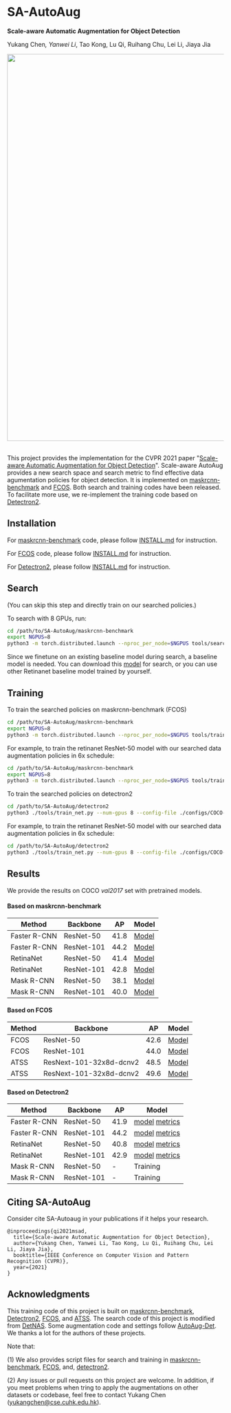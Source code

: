 # SA-AutoAug
**Scale-aware Automatic Augmentation for Object Detection**

Yukang Chen<sup>*</sup>, Yanwei Li<sup>*</sup>, Tao Kong, Lu Qi, Ruihang Chu, Lei Li, Jiaya Jia

<!-- [[`Paper`](https://arxiv.org/abs/2103.17220)] [[`BibTeX`](#CitingSAAutoAug)] -->

<div align="center">
  <img src="docs/Framework.png" height="900" width="1200"/>
</div><br/>

This project provides the implementation for the CVPR 2021 paper "[Scale-aware Automatic Augmentation for Object Detection](https://arxiv.org/pdf/2103.17220.pdf)".
Scale-aware AutoAug provides a new search space and search metric to find effective data agumentation policies for object detection.
It is implemented on [maskrcnn-benchmark](https://github.com/facebookresearch/maskrcnn-benchmark) and [FCOS](https://github.com/tianzhi0549/FCOS). Both search and training codes have been released.
 To facilitate more use, we re-implement the training code based on [Detectron2](https://github.com/facebookresearch/detectron2). 



## Installation
For [maskrcnn-benchmark](https://github.com/Jia-Research-Lab/SA-AutoAug/tree/master/maskrcnn-benchmark) code, please follow [INSTALL.md](https://github.com/Jia-Research-Lab/SA-AutoAug/tree/master/maskrcnn-benchmark/INSTALL.md) for instruction.

For [FCOS](https://github.com/Jia-Research-Lab/SA-AutoAug/tree/master/FCOS) code, please follow [INSTALL.md](https://github.com/Jia-Research-Lab/SA-AutoAug/tree/master/FCOS/INSTALL.md) for instruction.

For [Detectron2](https://github.com/Jia-Research-Lab/SA-AutoAug/tree/master/detectron2), please follow [INSTALL.md](https://github.com/Jia-Research-Lab/SA-AutoAug/tree/master/detectron2/INSTALL.md) for instruction.

## Search
(You can skip this step and directly train on our searched policies.)

To search with 8 GPUs, run:
```bash
cd /path/to/SA-AutoAug/maskrcnn-benchmark
export NGPUS=8
python3 -m torch.distributed.launch --nproc_per_node=$NGPUS tools/search.py --config-file configs/SA_AutoAug/retinanet_R-50-FPN_search.yaml OURPUT_DIR /path/to/searchlog_dir
```

Since we finetune on an existing baseline model during search, a baseline model is needed. 
You can download this [model](https://drive.google.com/file/d/1jUbN6NIfabKEXB5CNTXMaORbGlzNYzuV/view?usp=sharing) for search, or you can use other Retinanet baseline model trained by yourself.

## Training
To train the searched policies on maskrcnn-benchmark (FCOS)
```bash
cd /path/to/SA-AutoAug/maskrcnn-benchmark
export NGPUS=8
python3 -m torch.distributed.launch --nproc_per_node=$NGPUS tools/train_net.py --config-file configs/SA_AutoAug/CONFIG_FILE  OUTPUT_DIR /path/to/traininglog_dir
```

For example, to train the retinanet ResNet-50 model with our searched data augmentation policies in 6x schedule:
```bash
cd /path/to/SA-AutoAug/maskrcnn-benchmark
export NGPUS=8
python3 -m torch.distributed.launch --nproc_per_node=$NGPUS tools/train_net.py --config-file configs/SA_AutoAug/retinanet_R-50-FPN_6x.yaml  OUTPUT_DIR models/retinanet_R-50-FPN_6x_SAAutoAug
```

To train the searched policies on detectron2
```bash
cd /path/to/SA-AutoAug/detectron2
python3 ./tools/train_net.py --num-gpus 8 --config-file ./configs/COCO-Detection/SA_AutoAug/CONFIG_FILE OUTPUT_DIR /path/to/traininglog_dir
```

For example, to train the retinanet ResNet-50 model with our searched data augmentation policies in 6x schedule:
```bash
cd /path/to/SA-AutoAug/detectron2
python3 ./tools/train_net.py --num-gpus 8 --config-file ./configs/COCO-Detection/SA_AutoAug/retinanet_R_50_FPN_6x.yaml OUTPUT_DIR output_retinanet_R_50_FPN_6x_SAAutoAug
```


## Results
We provide the results on COCO *val2017* set with pretrained models.

#### Based on maskrcnn-benchmark

|  Method   | Backbone  | AP | Model | 
|  ----  | ----  | ----  | ----  |
| Faster R-CNN  | ResNet-50 | 41.8 | [Model](https://drive.google.com/file/d/1TdIKVfCwyiSmpRQcksi1ISIDgl-EjqSV/view?usp=sharing) |
| Faster R-CNN  | ResNet-101 | 44.2 | [Model](https://drive.google.com/file/d/1VDlHqR9mKD-ZfnyzaOd_eyemo97e3KdH/view?usp=sharing) |
| RetinaNet  | ResNet-50 | 41.4 | [Model](https://drive.google.com/file/d/1ojtT1eIcEhIiRo1OZZmT2QBriSan9U7b/view?usp=sharing) |
| RetinaNet  | ResNet-101 | 42.8 | [Model](https://drive.google.com/file/d/19mYsWpeMBLvIpdhXRYGYKX6C_63PFhld/view?usp=sharing) |
| Mask R-CNN  | ResNet-50 | 38.1 | [Model](https://drive.google.com/file/d/1DdacDkXs-lZ4iMutsONvKbPuDmwxpg9h/view?usp=sharing) |
| Mask R-CNN  | ResNet-101 | 40.0 | [Model](https://drive.google.com/file/d/1qi7G39CyLzeYnsmsIXcOM8ZigVehq3O0/view?usp=sharing) |

#### Based on FCOS
|  Method   | Backbone  | AP | Model | 
|  ----  | ----  | ----  | ----  |
| FCOS  | ResNet-50 | 42.6 | [Model](https://drive.google.com/file/d/12QECU5eRwmoM461ci2yk4MuQ74TiiCp6/view?usp=sharing) |
| FCOS  | ResNet-101 | 44.0 | [Model](https://drive.google.com/file/d/1dEvERXupNwYsGZZ2V2H9eeM5wjwsbpPr/view?usp=sharing) |
| ATSS  | ResNext-101-32x8d-dcnv2 | 48.5 | [Model](https://drive.google.com/file/d/12_EnIO0sazi2HWMSChr15gnZFpFpXtK0/view?usp=sharing) |
| ATSS  | ResNext-101-32x8d-dcnv2 | 49.6 | [Model](https://drive.google.com/file/d/1wWyOI2udwPWBeM5Plk4XBxNPFdgixam0/view?usp=sharing) |

#### Based on Detectron2
|  Method   | Backbone  | AP | Model | 
|  ----  | ----  | ----  | ----  | 
| Faster R-CNN  | ResNet-50 | 41.9 | [model](https://drive.google.com/file/d/1jgxnw1-b4ZnTNyn9rR_7u6vkvqGR1ks3/view?usp=sharing) [metrics](https://drive.google.com/file/d/16d1MyFVPWHJK__O0FQcAwxG8uWc8vAhi/view?usp=sharing) |
| Faster R-CNN  | ResNet-101 | 44.2 | [model](https://drive.google.com/file/d/10A16hUKpL2ffNpk38cOq5V9GuDB7OwwS/view?usp=sharing) [metrics](https://drive.google.com/file/d/1LAAD06iJ3vG7AwMjg9mHwTBPqvGXte9p/view?usp=sharing) |
| RetinaNet  | ResNet-50 | 40.8 | [model](https://drive.google.com/file/d/1GHAhrBa-TV_tJp3HGmWO02gZF06XP2vF/view?usp=sharing) [metrics](https://drive.google.com/file/d/15P05HgmXC1-Id-9LMtLb11fkAyBD3_Yy/view?usp=sharing) |
| RetinaNet  | ResNet-101 | 42.9 | [model](https://drive.google.com/file/d/1zYPTVvu-KnOSKzXxiEvSaav2OqcomqqF/view?usp=sharing) [metrics](https://drive.google.com/file/d/1_8QYMlJvvuEf35cty7SXrN-Hg1IHQVxh/view?usp=sharing) |
| Mask R-CNN  | ResNet-50 | - | Training |
| Mask R-CNN  | ResNet-101 | - | Training |

## Citing SA-AutoAug

Consider cite SA-Autoaug in your publications if it helps your research.

```
@inproceedings{qi2021msad,
  title={Scale-aware Automatic Augmentation for Object Detection},
  author={Yukang Chen, Yanwei Li, Tao Kong, Lu Qi, Ruihang Chu, Lei Li, Jiaya Jia},
  booktitle={IEEE Conference on Computer Vision and Pattern Recognition (CVPR)},
  year={2021}
}
```

## Acknowledgments
This training code of this project is built on [maskrcnn-benchmark](https://github.com/facebookresearch/maskrcnn-benchmark), [Detectron2](https://github.com/facebookresearch/detectron2), [FCOS](https://github.com/tianzhi0549/FCOS), and [ATSS](https://github.com/sfzhang15/ATSS). The search code of this project is modified from [DetNAS](https://github.com/megvii-model/DetNAS). Some augmentation code and settings follow [AutoAug-Det](https://github.com/tensorflow/tpu/blob/master/models/official/detection/utils/autoaugment_utils.py). We thanks a lot for the authors of these projects.

Note that:

(1) We also provides script files for search and training in [maskrcnn-benchmark](https://github.com/Jia-Research-Lab/SA-AutoAug/tree/master/maskrcnn-benchmark), [FCOS](https://github.com/Jia-Research-Lab/SA-AutoAug/tree/master/FCOS), and, [detectron2](https://github.com/Jia-Research-Lab/SA-AutoAug/tree/master/detectron2).

(2) Any issues or pull requests on this project are welcome. In addition, if you meet problems when tring to apply the augmentations on other datasets or codebase, feel free to contact Yukang Chen (yukangchen@cse.cuhk.edu.hk).


